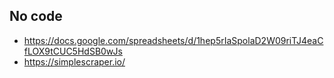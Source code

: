 
## No code

- https://docs.google.com/spreadsheets/d/1hep5rIaSpolaD2W09riTJ4eaCfLOX9tCUC5HdSB0wJs
- https://simplescraper.io/